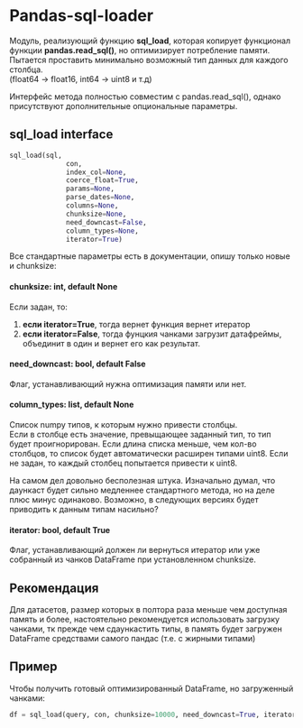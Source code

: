 # Pandas-sql-loader

Модуль, реализующий функцию **sql_load**, которая копирует функционал  
функции **pandas.read_sql()**, но оптимизирует потребление памяти. 
Пытается проставить минимально возможный тип данных для каждого столбца.  
(float64 -> float16, int64 -> uint8 и т.д)

Интерфейс метода полностью совместим с pandas.read_sql(), 
однако присутствуют дополнительные опциональные параметры.


## sql_load interface
````python
sql_load(sql,
		 	  con,
         	  index_col=None,
         	  coerce_float=True,
         	  params=None,
         	  parse_dates=None,
         	  columns=None,
         	  chunksize=None,
         	  need_downcast=False,
         	  column_types=None,
         	  iterator=True)
````
Все стандартные параметры есть в документации, опишу только новые и
chunksize:


#### chunksize: int, default None
Если задан, то:
1) **если iterator=True**, тогда вернет функция вернет итератор
2) **если iterator=False**, тогда фунцкия чанками загрузит датафреймы, 
объединит в один и вернет его как результат.


#### need_downcast: bool, default False
Флаг, устанавливающий нужна оптимизация памяти или нет.


#### column_types: list, default None
Список numpy типов, к которым нужно привести столбцы.  
Если в столбце есть значение, превыщающее заданный тип, то тип будет проигнорирован.
Если длина списка меньше, чем кол-во столбцов, то список будет автоматически
расширен типами uint8.
Если не задан, то каждый столбец попытается привести к uint8.

На самом дел довольно бесполезная штука. Изначально думал, что
даункаст будет сильно медленнее стандартного метода, но на деле 
плюс минус одинаково.
Возможно, в следующих версиях будет приводить к данным типам насильно?


#### iterator: bool, default True
Флаг, устанавливающий должен ли вернуться итератор или уже собранный из 
чанков DataFrame при установленном chunksize.


## Рекомендация
Для датасетов, размер которых в полтора раза меньше чем доступная память и более, 
настоятельно рекомендуется использовать загрузку чанками, тк прежде чем сдаункастить 
типы, в память будет загружен DataFrame средствами самого пандас (т.е. с жирными типами)


## Пример
Чтобы получить готовый оптимизированный DataFrame, но загруженный чанками:

````python
df = sql_load(query, con, chunksize=10000, need_downcast=True, iterator=False)
````
